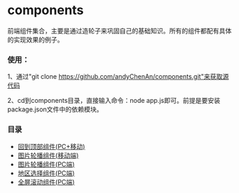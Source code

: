 # components
前端组件集合，主要是通过造轮子来巩固自己的基础知识。所有的组件都配有具体的实现效果的例子。

### 使用：
1、通过"git clone https://github.com/andyChenAn/components.git"来获取源代码

2、cd到components目录，直接输入命令：node app.js即可。前提是要安装package.json文件中的依赖模块。

### 目录
- [回到顶部组件(PC+移动)](https://github.com/andyChenAn/components/blob/master/components/backToTop)
- [图片轮播组件(移动端)](https://github.com/andyChenAn/components/blob/master/components/slider)
- [图片轮播组件(PC端)](https://github.com/andyChenAn/components/blob/master/components/carousel)
- [地区选择组件(PC端)](https://github.com/andyChenAn/components/blob/master/components/select)
- [全屏滚动组件(PC端)](https://github.com/andyChenAn/components/blob/master/components/fullpage)